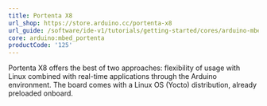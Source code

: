 ```yaml
---
title: Portenta X8
url_shop: https://store.arduino.cc/portenta-x8
url_guide: /software/ide-v1/tutorials/getting-started/cores/arduino-mbed_portenta
core: arduino:mbed_portenta
productCode: '125'
---
```


Portenta X8 offers the best of two approaches: flexibility of usage with Linux combined with real-time applications through the Arduino environment. The board comes with a Linux OS (Yocto) distribution, already preloaded onboard.
